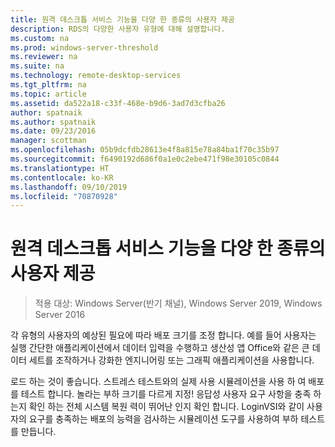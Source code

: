 ```yaml
---
title: 원격 데스크톱 서비스 기능을 다양 한 종류의 사용자 제공
description: RDS의 다양한 사용자 유형에 대해 설명합니다.
ms.custom: na
ms.prod: windows-server-threshold
ms.reviewer: na
ms.suite: na
ms.technology: remote-desktop-services
ms.tgt_pltfrm: na
ms.topic: article
ms.assetid: da522a18-c33f-468e-b9d6-3ad7d3cfba26
author: spatnaik
ms.author: spatnaik
ms.date: 09/23/2016
manager: scottman
ms.openlocfilehash: 05b9dcfdb28613e4f8a815e78a84ba1f70c35b97
ms.sourcegitcommit: f6490192d686f0a1e0c2ebe471f98e30105c0844
ms.translationtype: HT
ms.contentlocale: ko-KR
ms.lasthandoff: 09/10/2019
ms.locfileid: "70870928"
---
```

# <a name="remote-desktop-services---cater-to-different-kinds-of-users"></a>원격 데스크톱 서비스 기능을 다양 한 종류의 사용자 제공

>적용 대상: Windows Server(반기 채널), Windows Server 2019, Windows Server 2016

각 유형의 사용자의 예상된 필요에 따라 배포 크기를 조정 합니다.
예를 들어 사용자는 실행 간단한 애플리케이션에서 데이터 입력을 수행하고 생산성 앱 Office와 같은 큰 데이터 세트를 조작하거나 강화한 엔지니어링 또는 그래픽 애플리케이션을 사용합니다.

로드 하는 것이 좋습니다. 스트레스 테스트와의 실제 사용 시뮬레이션을 사용 하 여 배포를 테스트 합니다. 놀라는 부하 크기를 다르게 지정! 응답성 사용자 요구 사항을 충족 하는지 확인 하는 전체 시스템 복원 력이 뛰어난 인지 확인 합니다. LoginVSI와 같이 사용자의 요구를 충족하는 배포의 능력을 검사하는 시뮬레이션 도구를 사용하여 부하 테스트를 만듭니다. 
